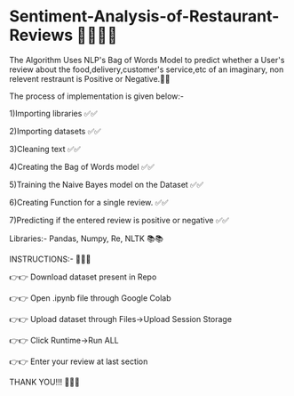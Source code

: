 # Sentiment-Analysis-of-Restaurant-Reviews 👨‍💻👨‍💻
The Algorithm Uses NLP's Bag of Words Model to predict whether a User's review about the food,delivery,customer's service,etc of an imaginary, non relevent restraunt is Positive or Negative.🚀🚀


The process of implementation is given below:-

1)Importing libraries ✅✅

2)Importing datasets ✅✅

3)Cleaning text ✅✅

4)Creating the Bag of Words model ✅✅

5)Training the Naive Bayes model on the Dataset ✅✅

6)Creating Function for a single review. ✅✅

7)Predicting if the entered review is positive or negative ✅✅

Libraries:- Pandas, Numpy, Re, NLTK 📚📚

INSTRUCTIONS:- 🔻🔻🔻

👉👉  Download dataset present in Repo

👉👉  Open .ipynb file through Google Colab

👉👉  Upload dataset through Files->Upload Session Storage

👉👉  Click Runtime->Run ALL

👉👉  Enter your review at last section

THANK YOU!!! 🙏🙏🙏
